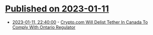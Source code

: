 # [Published on 2023-01-11](index.md)

* [2023-01-11, 22:40:00](https://news.slashdot.org/story/23/01/11/2149234/cryptocom-will-delist-tether-in-canada-to-comply-with-ontario-regulator?utm_source=rss1.0mainlinkanon&utm_medium=feed) - [Crypto.com Will Delist Tether In Canada To Comply With Ontario Regulator](https://news.slashdot.org/story/23/01/11/2149234/cryptocom-will-delist-tether-in-canada-to-comply-with-ontario-regulator?utm_source=rss1.0mainlinkanon&utm_medium=feed)
